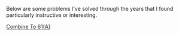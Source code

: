 Below are some problems I've solved through the years that I found particularly instructive or interesting.

[Combine To 61(A)](/Coding/SumTo61.md)
